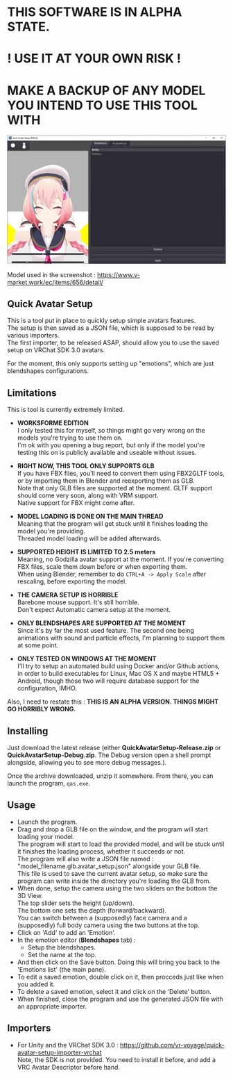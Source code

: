 # THIS SOFTWARE IS IN ALPHA STATE.  
# ! USE IT AT YOUR OWN RISK !  
# MAKE A BACKUP OF ANY MODEL YOU INTEND TO USE THIS TOOL WITH

![Vket Chan N°1](https://raw.githubusercontent.com/vr-voyage/quick-avatar-setup/main/Screenshot.png)

Model used in the screenshot : https://www.v-market.work/ec/items/656/detail/

Quick Avatar Setup
-------------------------

This is a tool put in place to quickly setup simple avatars features.  
The setup is then saved as a JSON file, which is supposed to be read by various
importers.  
The first importer, to be released ASAP, should allow you to use the saved setup
on VRChat SDK 3.0 avatars.

For the moment, this only supports setting up "emotions", which are just
blendshapes configurations.

Limitations
---------------

This is tool is currently extremely limited.

* **WORKSFORME EDITION**  
I only tested this for myself, so things might go very wrong on the models
you're trying to use them on.  
I'm ok with you opening a bug report, but only if the model you're testing
this on is publicly available and useable without issues.

* **RIGHT NOW, THIS TOOL ONLY SUPPORTS GLB**  
If you have FBX files, you'll need to convert them using FBX2GLTF tools, or by
importing them in Blender and reexporting them as GLB.  
Note that only GLB files are supported at the moment. GLTF support should
come very soon, along with VRM support.  
Native support for FBX might come after.

* **MODEL LOADING IS DONE ON THE MAIN THREAD**  
Meaning that the program will get stuck until it finishes loading the model
you're providing.  
Threaded model loading will be added afterwards.

* **SUPPORTED HEIGHT IS LIMITED TO 2.5 meters**  
Meaning, no Godzilla avatar support at the moment. If you're converting FBX
files, scale them down before or when exporting them.  
When using Blender, remember to do `CTRL+A -> Apply Scale` after rescaling,
before exporting the model.

* **THE CAMERA SETUP IS HORRIBLE**  
Barebone mouse support. It's still horrible.  
Don't expect Automatic camera setup at the moment.

* **ONLY BLENDSHAPES ARE SUPPORTED AT THE MOMENT**  
Since it's by far the most used feature. The second one being animations with
sound and particle effects, I'm planning to support them at some point.

* **ONLY TESTED ON WINDOWS AT THE MOMENT**  
I'll try to setup an automated build using Docker and/or Github actions, in order
to build executables for Linux, Mac OS X and maybe HTML5 + Android, though
those two will require database support for the configuration, IMHO.

Also, I need to restate this :
**THIS IS AN ALPHA VERSION. THINGS MIGHT GO HORRIBLY WRONG.**

Installing
------------

Just download the latest release (either **QuickAvatarSetup-Release.zip**
or **QuickAvatarSetup-Debug.zip**. The Debug version open a shell prompt
alongside, allowing you to see more debug messages.).

Once the archive downloaded, unzip it somewhere. From there, you can
launch the program, `qas.exe`.

Usage
--------

* Launch the program.
* Drag and drop a GLB file on the window, and the program will start loading
  your model.  
  The program will start to load the provided model, and will be stuck until
  it finishes the loading process, whether it succeeds or not.  
  The program will also write a JSON file named : 
  "model_filename.glb.avatar_setup.json" alongside your GLB file.  
  This file is used to save the current avatar setup, so make sure the program can
  write inside the directory you're loading the GLB from.
* When done, setup the camera using the two sliders on the bottom the 3D View.  
The top slider sets the height (up/down).  
The bottom one sets the depth (forward/backward).  
You can switch between a (supposedly) face camera and a (supposedly) full body
camera using the two buttons at the top.
* Click on 'Add' to add an 'Emotion'.
* In the emotion editor (**Blendshapes** tab) :
  * Setup the blendshapes.
  * Set the name at the top.
 * And then click on the Save button. Doing this will bring you back to the
 'Emotions list' (the main pane).
* To edit a saved emotion, double click on it, then procceds just like when you
added it.
* To delete a saved emotion, select it and click on the 'Delete' button.
* When finished, close the program and use the generated JSON file with an
appropriate importer.

Importers
-------------

* For Unity and the VRChat SDK 3.0 : https://github.com/vr-voyage/quick-avatar-setup-importer-vrchat  
  Note, the SDK is not provided. You need to install it before, and add a
   VRC Avatar Descriptor before hand.
